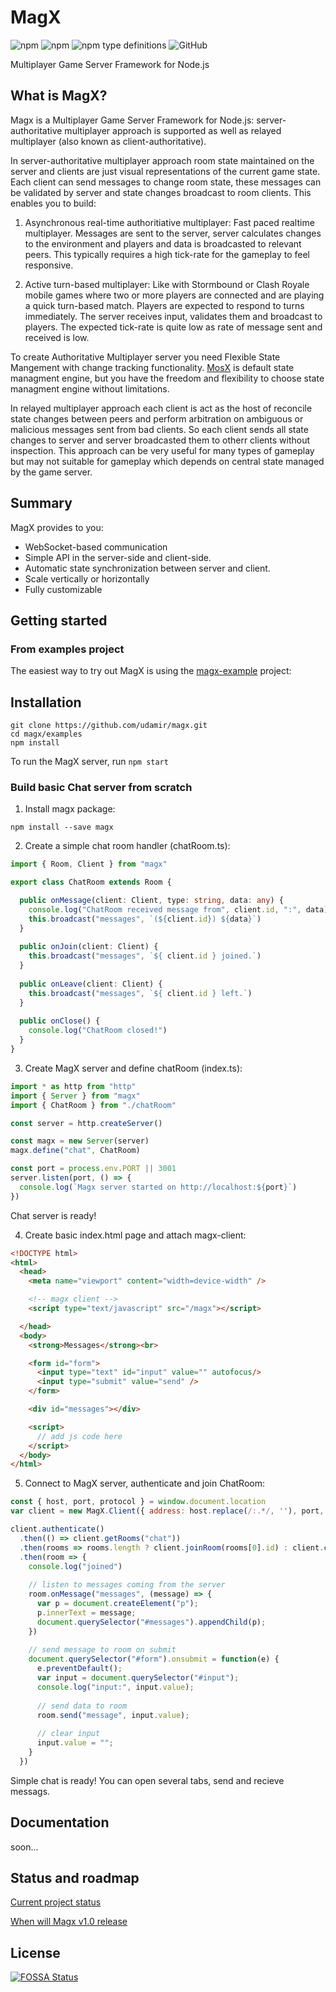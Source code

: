 # MagX

<img alt="npm" src="https://img.shields.io/npm/v/magx"> <img alt="npm" src="https://img.shields.io/npm/dm/magx?label=npm"> <img alt="npm type definitions" src="https://img.shields.io/npm/types/magx"> <img alt="GitHub" src="https://img.shields.io/github/license/udamir/magx">

Multiplayer Game Server Framework for Node.js

## What is MagX?

Magx is a Multiplayer Game Server Framework for Node.js: server-authoritative multiplayer approach is supported as well as relayed multiplayer (also known as client-authoritative).

In server-authoritative multiplayer approach room state maintained on the server and clients are just visual representations of the current game state. Each client can send messages to change room state, these messages can be validated by server and state changes broadcast to room clients. This enables you to build:

1. Asynchronous real-time authoritiative multiplayer: Fast paced realtime multiplayer. Messages are sent to the server, server calculates changes to the environment and players and data is broadcasted to relevant peers. This typically requires a high tick-rate for the gameplay to feel responsive.

2. Active turn-based multiplayer: Like with Stormbound or Clash Royale mobile games where two or more players are connected and are playing a quick turn-based match. Players are expected to respond to turns immediately. The server receives input, validates them and broadcast to players. The expected tick-rate is quite low as rate of message sent and received is low.

To create Authoritative Multiplayer server you need Flexible State Mangement with change tracking functionality. [MosX](https://github.com/udamir/mosx) is default state managment engine, but you have the freedom and flexibility to choose state managment engine without limitations.

In relayed multiplayer approach each client is act as the host of reconcile state changes between peers and perform arbitration on ambiguous or malicious messages sent from bad clients. So each client sends all state changes to server and server broadcasted them to otherr clients without inspection. This approach can be very useful for many types of gameplay but may not suitable for gameplay which depends on central state managed by the game server.

## Summary
MagX provides to you:
- WebSocket-based communication
- Simple API in the server-side and client-side.
- Automatic state synchronization between server and client.
- Scale vertically or horizontally
- Fully customizable

## Getting started

### From examples project

The easiest way to try out MagX is using the [magx-example](https://github.com/udamir/magx/examples) project:
## Installation

```
git clone https://github.com/udamir/magx.git
cd magx/examples
npm install
```

To run the MagX server, run ```npm start```

### Build basic Chat server from scratch

1. Install magx package:
```
npm install --save magx
```

2. Create a simple chat room handler (chatRoom.ts):
```typescript
import { Room, Client } from "magx"

export class ChatRoom extends Room {

  public onMessage(client: Client, type: string, data: any) {
    console.log("ChatRoom received message from", client.id, ":", data)
    this.broadcast("messages", `(${client.id}) ${data}`)
  }
  
  public onJoin(client: Client) {
    this.broadcast("messages", `${ client.id } joined.`)
  }
  
  public onLeave(client: Client) {
    this.broadcast("messages", `${ client.id } left.`)
  }
  
  public onClose() {
    console.log("ChatRoom closed!")
  }
}
```

3. Create MagX server and define chatRoom (index.ts):
```typescript
import * as http from "http"
import { Server } from "magx"
import { ChatRoom } from "./chatRoom"

const server = http.createServer()

const magx = new Server(server)
magx.define("chat", ChatRoom)

const port = process.env.PORT || 3001
server.listen(port, () => {
  console.log(`Magx server started on http://localhost:${port}`)
})
```

Chat server is ready!

4. Create basic index.html page and attach magx-client:
```html
<!DOCTYPE html>
<html>
  <head>
    <meta name="viewport" content="width=device-width" />

    <!-- magx client -->
    <script type="text/javascript" src="/magx"></script>

  </head>
  <body>
    <strong>Messages</strong><br>

    <form id="form">
      <input type="text" id="input" value="" autofocus/>
      <input type="submit" value="send" />
    </form>

    <div id="messages"></div>

    <script>
      // add js code here
    </script>
  </body>
</html>
```

5. Connect to MagX server, authenticate and join ChatRoom:
```js
const { host, port, protocol } = window.document.location
var client = new MagX.Client({ address: host.replace(/:.*/, ''), port, secure: protocol === "https:" })

client.authenticate()
  .then(() => client.getRooms("chat"))
  .then(rooms => rooms.length ? client.joinRoom(rooms[0].id) : client.createRoom("chat"))
  .then(room => {
    console.log("joined")
    
    // listen to messages coming from the server
    room.onMessage("messages", (message) => {
      var p = document.createElement("p");
      p.innerText = message;
      document.querySelector("#messages").appendChild(p);
    })
    
    // send message to room on submit
    document.querySelector("#form").onsubmit = function(e) {
      e.preventDefault();
      var input = document.querySelector("#input");
      console.log("input:", input.value);
      
      // send data to room
      room.send("message", input.value);
      
      // clear input
      input.value = "";
    }
  })
```

Simple chat is ready! You can open several tabs, send and recieve messags.

## Documentation
soon...

## Status and roadmap
[Current project status](https://github.com/udamir/magx/wiki)

[When will Magx v1.0 release](https://github.com/udamir/magx/wiki/When-will-Magx-v1.0-release%3F)

## License

[![FOSSA Status](https://app.fossa.com/api/projects/git%2Bgithub.com%2Fudamir%2Fmagx.svg?type=large)](https://app.fossa.com/projects/git%2Bgithub.com%2Fudamir%2Fmagx?ref=badge_large)
